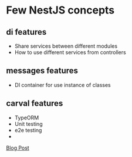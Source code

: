 # Few NestJS concepts

## di features
- Share services between different modules
- How to use different services from controllers

## messages features
- DI container for use instance of classes

## carval features
- TypeORM
- Unit testing
- e2e testing
- 

[Blog Post](https://dilumdar.blogspot.com/2024/04/nestjs-basic-concepts.html)